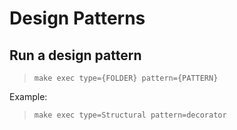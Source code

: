 # Design Patterns

## Run a design pattern

> `make exec type={FOLDER} pattern={PATTERN}`

Example:
>  `make exec type=Structural pattern=decorator`
